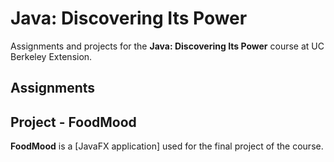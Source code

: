 # Java: Discovering Its Power
Assignments and projects for the **Java: Discovering Its Power** course at UC Berkeley Extension.
## Assignments
## Project - FoodMood
**FoodMood** is a [JavaFX application] used for the final project of the course.
